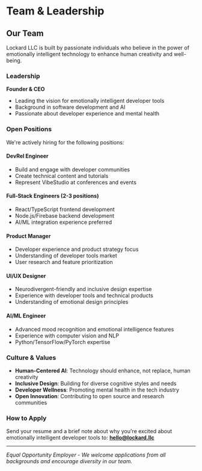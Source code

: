 # Team & Leadership

## Our Team

Lockard LLC is built by passionate individuals who believe in the power of emotionally intelligent technology to enhance human creativity and well-being.

### Leadership

**Founder & CEO**
- Leading the vision for emotionally intelligent developer tools
- Background in software development and AI
- Passionate about developer experience and mental health

### Open Positions

We're actively hiring for the following positions:

#### DevRel Engineer
- Build and engage with developer communities
- Create technical content and tutorials
- Represent VibeStudio at conferences and events

#### Full-Stack Engineers (2-3 positions)
- React/TypeScript frontend development
- Node.js/Firebase backend development
- AI/ML integration experience preferred

#### Product Manager
- Developer experience and product strategy focus
- Understanding of developer tools market
- User research and feature prioritization

#### UI/UX Designer
- Neurodivergent-friendly and inclusive design expertise
- Experience with developer tools and technical products
- Understanding of emotional design principles

#### AI/ML Engineer
- Advanced mood recognition and emotional intelligence features
- Experience with computer vision and NLP
- Python/TensorFlow/PyTorch expertise

### Culture & Values

- **Human-Centered AI**: Technology should enhance, not replace, human creativity
- **Inclusive Design**: Building for diverse cognitive styles and needs
- **Developer Wellness**: Promoting mental health in the tech industry
- **Open Innovation**: Contributing to open source and research communities

### How to Apply

Send your resume and a brief note about why you're excited about emotionally intelligent developer tools to: **hello@lockard.llc**

---

*Equal Opportunity Employer - We welcome applications from all backgrounds and encourage diversity in our team.*
